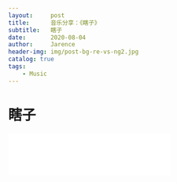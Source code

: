 ```yaml
---
layout:     post
title:      音乐分享：《瞎子》
subtitle:   瞎子
date:       2020-08-04
author:     Jarence
header-img: img/post-bg-re-vs-ng2.jpg
catalog: true
tags:
    - Music
---
```


# 瞎子

<iframe frameborder="no" border="0" marginwidth="0" marginheight="0" width=330 height=86 src="//music.163.com/outchain/player?type=2&amp;id=27896818&amp;auto=0&amp;height=66"> </iframe>
